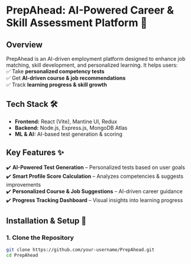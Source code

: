 # **PrepAhead: AI-Powered Career & Skill Assessment Platform** 🚀  

## **Overview**  
PrepAhead is an AI-driven employment platform designed to enhance job matching, skill development, and personalized learning. It helps users:  
✅ Take **personalized competency tests**  
✅ Get **AI-driven course & job recommendations**  
✅ Track **learning progress & skill growth**  

## **Tech Stack** 🛠️  
- **Frontend:** React (Vite), Mantine UI, Redux  
- **Backend:** Node.js, Express.js, MongoDB Atlas  
- **ML & AI:** AI-based test generation & scoring  

## **Key Features** ✨  
✔️ **AI-Powered Test Generation** – Personalized tests based on user goals  
✔️ **Smart Profile Score Calculation** – Analyzes competencies & suggests improvements  
✔️ **Personalized Course & Job Suggestions** – AI-driven career guidance  
✔️ **Progress Tracking Dashboard** – Visual insights into learning progress  

## **Installation & Setup** 🔧  
### **1. Clone the Repository**  
```bash
git clone https://github.com/your-username/PrepAhead.git
cd PrepAhead

